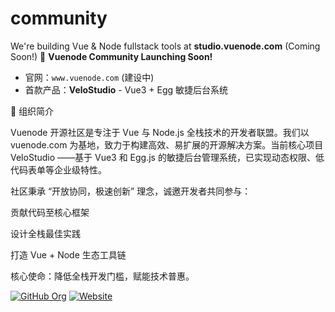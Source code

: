 # community
We're building Vue &amp; Node fullstack tools at **studio.vuenode.com** (Coming Soon!)
🚀 **Vuenode Community Launching Soon!**  
- 官网：`www.vuenode.com` (建设中)  
- 首款产品：**VeloStudio** - Vue3 + Egg 敏捷后台系统


📜 组织简介

Vuenode 开源社区是专注于 Vue 与 Node.js 全栈技术的开发者联盟。我们以 vuenode.com 为基地，致力于构建高效、易扩展的开源解决方案。当前核心项目 VeloStudio ——基于 Vue3 和 Egg.js 的敏捷后台管理系统，已实现动态权限、低代码表单等企业级特性。

社区秉承 “开放协同，极速创新” 理念，诚邀开发者共同参与：

贡献代码至核心框架

设计全栈最佳实践

打造 Vue + Node 生态工具链

核心使命：降低全栈开发门槛，赋能技术普惠。

[![GitHub Org](https://img.shields.io/badge/官方组织-vuenode--official-8A2BE2?logo=github)](https://github.com/vuenode-official)
[![Website](https://img.shields.io/badge/官网-vuenode.com-42B883)](https://vuenode.com)
